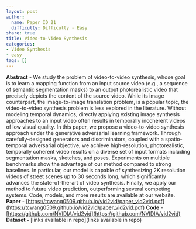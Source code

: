```yaml
---
layout: post
author:
  name: Paper ID 21
  difficulty: Difficulty - Easy
share: true
title: Video-to-Video Synthesis
categories:
- Video Synthesis
- easy
tags: []
---
```

**Abstract** - We study the problem of video-to-video synthesis, whose goal is to learn a mapping function from an input source video (e.g., a sequence of semantic segmentation masks) to an output photorealistic video that precisely depicts the content of the source video. While its image counterpart, the image-to-image translation problem, is a popular topic, the video-to-video synthesis problem is less explored in the literature. Without modeling temporal dynamics, directly applying existing image synthesis approaches to an input video often results in temporally incoherent videos of low visual quality. In this paper, we propose a video-to-video synthesis approach under the generative adversarial learning framework. Through carefully-designed generators and discriminators, coupled with a spatio-temporal adversarial objective, we achieve high-resolution, photorealistic, temporally coherent video results on  a diverse set of input formats including segmentation masks, sketches, and poses. Experiments on multiple benchmarks show the advantage of our method compared to strong baselines. In particular, our model is capable of synthesizing 2K resolution videos of street scenes up to 30 seconds long, which significantly advances the state-of-the-art of video synthesis. Finally, we apply our method to future video prediction, outperforming several competing systems. Code, models, and more results are available at our website.
**Paper** - [https://tcwang0509.github.io/vid2vid/paper_vid2vid.pdf](https://tcwang0509.github.io/vid2vid/paper_vid2vid.pdf)
**Code** - [https://github.com/NVIDIA/vid2vid](https://github.com/NVIDIA/vid2vid)
**Dataset -** [links available in repo](links available in repo)
    